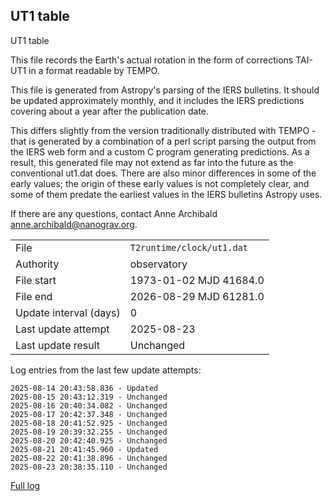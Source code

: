 
## UT1 table

UT1 table

This file records the Earth's actual rotation in the form of
corrections TAI-UT1 in a format readable by TEMPO.

This file is generated from Astropy's parsing of the IERS
bulletins. It should be updated approximately monthly, and it
includes the IERS predictions covering about a year after the
publication date.

This differs slightly from the version traditionally distributed
with TEMPO - that is generated by a combination of a perl script
parsing the output from the IERS web form and a custom C program
generating predictions. As a result, this generated file may not
extend as far into the future as the conventional ut1.dat does.
There are also minor differences in some of the early values; the
origin of these early values is not completely clear, and some of
them predate the earliest values in the IERS bulletins Astropy uses.

If there are any questions, contact Anne Archibald
<anne.archibald@nanograv.org>.

|     |     |
|:--- |:--- |
| File | `T2runtime/clock/ut1.dat` |
| Authority | observatory |
| File start | 1973-01-02 MJD 41684.0 |
| File end | 2026-08-29 MJD 61281.0 |
| Update interval (days) | 0 |
| Last update attempt | 2025-08-23 |
| Last update result | Unchanged |

Log entries from the last few update attempts:
```
2025-08-14 20:43:58.836 - Updated
2025-08-15 20:43:12.319 - Unchanged
2025-08-16 20:40:34.082 - Unchanged
2025-08-17 20:42:37.348 - Unchanged
2025-08-18 20:41:52.925 - Unchanged
2025-08-19 20:39:32.255 - Unchanged
2025-08-20 20:42:40.925 - Unchanged
2025-08-21 20:41:45.960 - Updated
2025-08-22 20:41:38.896 - Unchanged
2025-08-23 20:38:35.110 - Unchanged
```
[Full log](https://raw.githubusercontent.com/ipta/pulsar-clock-corrections/main/log/T2runtime/clock/ut1.dat.log)
